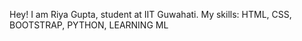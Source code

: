   
Hey! I am Riya Gupta, student at IIT Guwahati.
My skills: HTML, CSS, BOOTSTRAP, PYTHON, LEARNING ML
